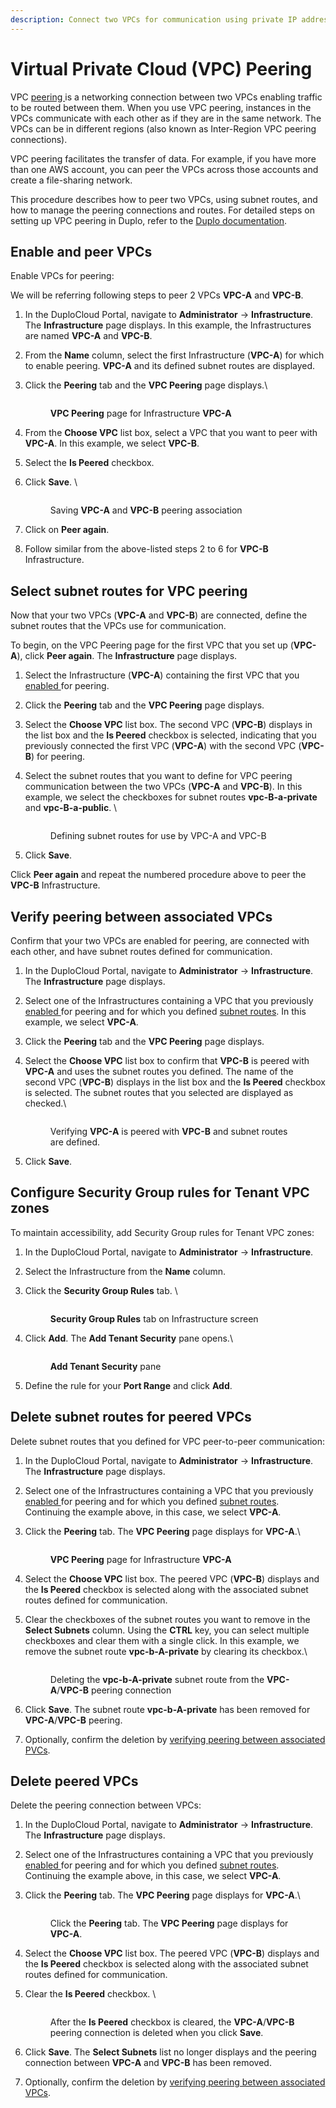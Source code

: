 ```yaml
---
description: Connect two VPCs for communication using private IP addresses
---
```


# Virtual Private Cloud (VPC) Peering

VPC [peering ](https://en.wikipedia.org/wiki/Peering)is a networking connection between two VPCs enabling traffic to be routed between them. When you use VPC peering, instances in the VPCs communicate with each other as if they are in the same network. The VPCs can be in different regions (also known as Inter-Region VPC peering connections).

VPC peering facilitates the transfer of data. For example, if you have more than one AWS account, you can peer the VPCs across those accounts and create a file-sharing network.&#x20;

This procedure describes how to peer two VPCs, using subnet routes, and how to manage the peering connections and routes. For detailed steps on setting up VPC peering in Duplo, refer to the [Duplo documentation](https://docs.duplocloud.com/docs/overview/aws-services/virtual-private-cloud-vpc-peering).

## Enable and peer VPCs

Enable VPCs for peering:&#x20;

We will be referring following steps to peer 2 VPCs **VPC-A** and **VPC-B**.

1. In the DuploCloud Portal, navigate to **Administrator** -> **Infrastructure**. The **Infrastructure** page displays. In this example, the Infrastructures are named **VPC-A** and **VPC-B**.
2. From the **Name** column, select the first Infrastructure (**VPC-A**) for which to enable peering. **VPC-A** and its defined subnet routes are displayed.
3.  Click the **Peering** tab and the **VPC Peering** page displays.\


    <figure><img src="../../.gitbook/assets/AWS_VPC_Peering_1 (2).png" alt=""><figcaption><p><strong>VPC Peering</strong> page for Infrastructure <strong>VPC-A</strong></p></figcaption></figure>


4. From the **Choose VPC** list box, select a VPC that you want to peer with **VPC-A**. In this example, we select **VPC-B**.
5. Select the **Is Peered** checkbox.&#x20;
6.  Click **Save**. \


    <figure><img src="../../.gitbook/assets/AWS_VPC_Peering_2 (1).png" alt=""><figcaption><p>Saving <strong>VPC-A</strong> and <strong>VPC-B</strong> peering association</p></figcaption></figure>


7. Click on **Peer again**.
8. Follow similar from the above-listed steps 2 to 6 for **VPC-B** Infrastructure.

## Select subnet routes for VPC peering

Now that your two VPCs (**VPC-A** and **VPC-B**) are connected, define the subnet routes that the VPCs use for communication.&#x20;

To begin, on the VPC Peering page for the first VPC that you set up (**VPC-A**), click **Peer again**. The **Infrastructure** page displays.

1. Select the Infrastructure (**VPC-A**) containing the first VPC that you [enabled ](virtual-private-cloud-vpc-peering.md#enable-and-associate-vpcs-for-peering)for peering.&#x20;
2. Click the **Peering** tab and the **VPC Peering** page displays.
3. Select the **Choose VPC** list box. The second VPC (**VPC-B**) displays in the list box and the **Is Peered** checkbox is selected, indicating that you previously connected the first VPC (**VPC-A**)  with the second VPC (**VPC-B**) for peering.&#x20;
4.  Select the subnet routes that you want to define for VPC peering communication between the two VPCs (**VPC-A** and **VPC-B**). In this example, we select the checkboxes for subnet routes **vpc-B-a-private** and **vpc-B-a-public**. \


    <figure><img src="../../.gitbook/assets/AWS_VPC_Peering_3 (1).png" alt=""><figcaption><p>Defining subnet routes for use by VPC-A and VPC-B</p></figcaption></figure>


5. Click **Save**.&#x20;

Click **Peer again** and repeat the numbered procedure above to peer the **VPC-B** Infrastructure.

## Verify peering between associated VPCs

Confirm that your two VPCs are enabled for peering, are connected with each other, and have subnet routes defined for communication.

1. In the DuploCloud Portal, navigate to **Administrator** -> **Infrastructure**. The **Infrastructure** page displays.
2. Select one of the Infrastructures containing a VPC that you previously [enabled ](virtual-private-cloud-vpc-peering.md#enable-and-associate-vpcs-for-peering)for peering and for which you defined [subnet routes](virtual-private-cloud-vpc-peering.md#select-subnets-to-use-vpc-peering). In this example, we select **VPC-A**.
3. Click the **Peering** tab and the **VPC Peering** page displays.
4.  Select the **Choose VPC** list box to confirm that **VPC-B** is peered with **VPC-A** and uses the subnet routes you defined. The name of the second VPC (**VPC-B**) displays in the list box and the **Is Peered** checkbox is selected. The subnet routes that you selected are displayed as checked.\


    <figure><img src="../../.gitbook/assets/AWS_VPC_Peering_4 (1).png" alt=""><figcaption><p>Verifying <strong>VPC-A</strong> is peered with <strong>VPC-B</strong> and subnet routes are defined.</p></figcaption></figure>


5. Click **Save**.&#x20;

## Configure Security Group rules for Tenant VPC zones

To maintain accessibility, add Security Group rules for Tenant VPC zones:

1. In the DuploCloud Portal, navigate to **Administrator** -> **Infrastructure**.
2. Select the Infrastructure from the **Name** column.
3.  Click the **Security Group Rules** tab. \


    <figure><img src="../../.gitbook/assets/AWS_SG_Rules.png" alt=""><figcaption><p><strong>Security Group Rules</strong> tab on Infrastructure screen</p></figcaption></figure>


4.  Click **Add**. The **Add Tenant Security** pane opens.\


    <div align="left">

    <figure><img src="../../.gitbook/assets/AWS_SG_Add_Tenant_Security (2).png" alt=""><figcaption><p><strong>Add Tenant Security</strong> pane</p></figcaption></figure>

    </div>


5. Define the rule for your **Port Range** and click **Add**.

## Delete subnet routes for peered VPCs

Delete subnet routes that you defined for VPC peer-to-peer communication:

1. In the DuploCloud Portal, navigate to **Administrator** -> **Infrastructure**. The **Infrastructure** page displays.
2. Select one of the Infrastructures containing a VPC that you previously [enabled ](virtual-private-cloud-vpc-peering.md#enable-and-associate-vpcs-for-peering)for peering and for which you defined [subnet routes](virtual-private-cloud-vpc-peering.md#select-subnets-to-use-vpc-peering). Continuing the example above, in this case, we select **VPC-A**.
3.  Click the **Peering** tab. The **VPC Peering** page displays for **VPC-A**.\


    <figure><img src="../../.gitbook/assets/AWS_VPC_Peering_1 (1).png" alt=""><figcaption><p><strong>VPC Peering</strong> page for Infrastructure <strong>VPC-A</strong></p></figcaption></figure>


4. Select the **Choose VPC** list box. The peered VPC (**VPC-B**) displays and the **Is Peered** checkbox is selected along with the associated subnet routes defined for communication.
5.  Clear the checkboxes of the subnet routes you want to remove in the **Select Subnets** column. Using the **CTRL** key, you can select multiple checkboxes and clear them with a single click. In this example, we remove the subnet route **vpc-b-A-private** by clearing its checkbox.\


    <figure><img src="../../.gitbook/assets/AWS_VPC_Peering_5.png" alt=""><figcaption><p>Deleting the <strong>vpc-b-A-private</strong> subnet route from the <strong>VPC-A</strong>/<strong>VPC-B</strong> peering connection</p></figcaption></figure>


6. Click **Save**. The subnet route **vpc-b-A-private** has been removed for **VPC-A**/**VPC-B** peering.&#x20;
7. Optionally, confirm the deletion by [verifying peering between associated PVCs](virtual-private-cloud-vpc-peering.md#verify-peering-between-associated-vpcs).

## Delete peered VPCs

Delete the peering connection between VPCs:

1. In the DuploCloud Portal, navigate to **Administrator** -> **Infrastructure**. The **Infrastructure** page displays.
2. Select one of the Infrastructures containing a VPC that you previously [enabled ](virtual-private-cloud-vpc-peering.md#enable-and-associate-vpcs-for-peering)for peering and for which you defined [subnet routes](virtual-private-cloud-vpc-peering.md#select-subnets-to-use-vpc-peering). Continuing the example above, in this case, we select **VPC-A**.
3.  Click the **Peering** tab. The **VPC Peering** page displays for **VPC-A**.\


    <figure><img src="../../.gitbook/assets/AWS_VPC_Peering_1.png" alt=""><figcaption><p>Click the <strong>Peering</strong> tab. The <strong>VPC Peering</strong> page displays for <strong>VPC-A</strong>.</p></figcaption></figure>


4. Select the **Choose VPC** list box. The peered VPC (**VPC-B**) displays and the **Is Peered** checkbox is selected along with the associated subnet routes defined for communication.
5.  Clear the **Is Peered** checkbox. \


    <figure><img src="../../.gitbook/assets/AWS_VPC_Peering_6.png" alt=""><figcaption><p>After the <strong>Is Peered</strong> checkbox is cleared, the <strong>VPC-A</strong>/<strong>VPC-B</strong> peering connection is deleted when you click <strong>Save</strong>.</p></figcaption></figure>


6. Click **Save**. The **Select Subnets** list no longer displays and the peering connection between **VPC-A** and **VPC-B** has been removed.
7. Optionally, confirm the deletion by [verifying peering between associated VPCs](virtual-private-cloud-vpc-peering.md#verify-peering-between-associated-vpcs).
